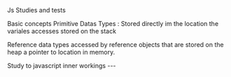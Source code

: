 Js Studies and tests

Basic concepts
Primitive Datas Types : Stored directly im the location the variales accesses stored on the stack

Reference data types accessed by reference objects that are stored on the heap a pointer to location in memory.

Study to javascript inner workings ---
